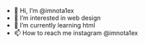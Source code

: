 - 👋 Hi, I’m @imnota1ex
- 👀 I’m interested in web design     
- 🌱 I’m currently learning html
- 📫 How to reach me instagram @imnota1ex

<!---
imnota1ex/imnota1ex is a ✨ special ✨ repository because its `README.md` (this file) appears on your GitHub profile.
You can click the Preview link to take a look at your changes.
--->

